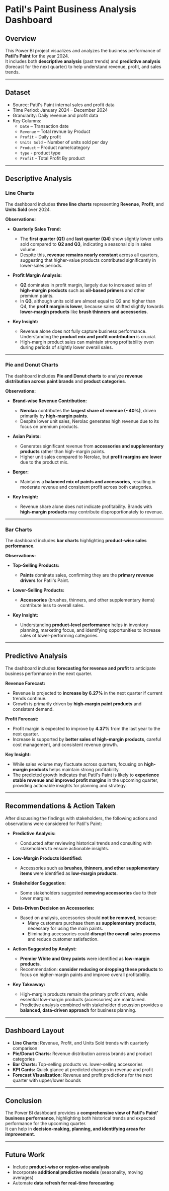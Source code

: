 
# Patil's Paint Business Analysis Dashboard

## Overview
This Power BI project visualizes and analyzes the business performance of **Patil's Paint** for the year 2024.  
It includes both **descriptive analysis** (past trends) and **predictive analysis** (forecast for the next quarter) to help understand revenue, profit, and sales trends.

---

## Dataset
- Source: Patil's Paint internal sales and profit data  
- Time Period: January 2024 – December 2024  
- Granularity: Daily revenue and profit data  
- Key Columns:
  - `Date` – Transaction date
  - `Revenue` – Total revnue by Product 
  - `Profit` – Daily profit
  - `Units Sold` – Number of units sold per day
  - `Product` – Product name/category
  - `type` - product type
  - `Profit` - Total Profit By product

---

## Descriptive Analysis

### Line Charts
The dashboard includes **three line charts** representing **Revenue**, **Profit**, and **Units Sold** over 2024.

**Observations:**

- **Quarterly Sales Trend:**  
  - The **first quarter (Q1)** and **last quarter (Q4)** show slightly lower units sold compared to **Q2 and Q3**, indicating a seasonal dip in sales volume.  
  - Despite this, **revenue remains nearly constant** across all quarters, suggesting that higher-value products contributed significantly in lower-sales periods.  

- **Profit Margin Analysis:**  
  - **Q2** dominates in profit margin, largely due to increased sales of **high-margin products** such as **oil-based primers** and other premium paints.  
  - In **Q3**, although units sold are almost equal to Q2 and higher than Q4, the **profit margin is lower**, because sales shifted slightly towards **lower-margin products** like **brush thinners and accessories**.  

- **Key Insight:**  
  - Revenue alone does not fully capture business performance. Understanding the **product mix and profit contribution** is crucial.  
  - High-margin product sales can maintain strong profitability even during periods of slightly lower overall sales.

---

### Pie and Donut Charts
The dashboard includes **Pie and Donut charts** to analyze **revenue distribution across paint brands** and **product categories**.

**Observations:**

- **Brand-wise Revenue Contribution:**  
  - **Nerolac** contributes the **largest share of revenue (~40%)**, driven primarily by **high-margin paints**.  
  - Despite lower unit sales, Nerolac generates high revenue due to its focus on premium products.  

- **Asian Paints:**  
  - Generates significant revenue from **accessories and supplementary products** rather than high-margin paints.  
  - Higher unit sales compared to Nerolac, but **profit margins are lower** due to the product mix.  

- **Berger:**  
  - Maintains a **balanced mix of paints and accessories**, resulting in moderate revenue and consistent profit across both categories.  

- **Key Insight:**  
  - Revenue share alone does not indicate profitability. Brands with **high-margin products** may contribute disproportionately to revenue.  

---

### Bar Charts
The dashboard includes **bar charts** highlighting **product-wise sales performance**.

**Observations:**

- **Top-Selling Products:**  
  - **Paints** dominate sales, confirming they are the **primary revenue drivers** for Patil's Paint.  

- **Lower-Selling Products:**  
  - **Accessories** (brushes, thinners, and other supplementary items) contribute less to overall sales.  

- **Key Insight:**  
  - Understanding **product-level performance** helps in inventory planning, marketing focus, and identifying opportunities to increase sales of lower-performing categories.  

---

## Predictive Analysis

The dashboard includes **forecasting for revenue and profit** to anticipate business performance in the next quarter.

**Revenue Forecast:**

- Revenue is projected to **increase by 6.27%** in the next quarter if current trends continue.  
- Growth is primarily driven by **high-margin paint products** and consistent demand.

**Profit Forecast:**

- Profit margin is expected to improve by **4.37%** from the last year to the next quarter.  
- Increase is supported by **better sales of high-margin products**, careful cost management, and consistent revenue growth.

**Key Insight:**

- While sales volume may fluctuate across quarters, focusing on **high-margin products** helps maintain strong profitability.  
- The predicted growth indicates that Patil's Paint is likely to **experience stable revenue and improved profit margins** in the upcoming quarter, providing actionable insights for planning and strategy.

---

## Recommendations & Action Taken

After discussing the findings with stakeholders, the following actions and observations were considered for Patil's Paint:

- **Predictive Analysis:**  
  - Conducted after reviewing historical trends and consulting with stakeholders to ensure actionable insights.  

- **Low-Margin Products Identified:**  
  - Accessories such as **brushes, thinners, and other supplementary items** were identified as **low-margin products**.  

- **Stakeholder Suggestion:**  
  - Some stakeholders suggested **removing accessories** due to their lower margins.  

- **Data-Driven Decision on Accessories:**  
  - Based on analysis, accessories should **not be removed**, because:  
    - Many customers purchase them as **supplementary products**, necessary for using the main paints.  
    - Eliminating accessories could **disrupt the overall sales process** and reduce customer satisfaction.  

- **Action Suggested by Analyst:**  
  - **Premier White and Grey paints** were identified as **low-margin products**.  
  - Recommendation: **consider reducing or dropping these products** to focus on higher-margin paints and improve overall profitability.  

- **Key Takeaway:**  
  - High-margin products remain the primary profit drivers, while essential low-margin products (accessories) are maintained.  
  - Predictive analysis combined with stakeholder discussion provides a **balanced, data-driven approach** for business planning.  

---

## Dashboard Layout

- **Line Charts:** Revenue, Profit, and Units Sold trends with quarterly comparison  
- **Pie/Donut Charts:** Revenue distribution across brands and product categories  
- **Bar Charts:** Top-selling products vs. lower-selling accessories  
- **KPI Cards:** Quick glance at predicted changes in revenue and profit  
- **Forecast Visualization:** Revenue and profit predictions for the next quarter with upper/lower bounds

---

## Conclusion

The Power BI dashboard provides a **comprehensive view of Patil's Paint’ business performance**, highlighting both historical trends and expected performance for the upcoming quarter.  
It can help in **decision-making, planning, and identifying areas for improvement**.

---

## Future Work

- Include **product-wise or region-wise analysis**  
- Incorporate **additional predictive models** (seasonality, moving averages)  
- Automate **data refresh for real-time forecasting**
